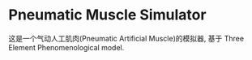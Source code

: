# Pneumatic Muscle Simulator

这是一个气动人工肌肉(Pneumatic Artificial Muscle)的模拟器, 基于 Three Element  Phenomenological model.
